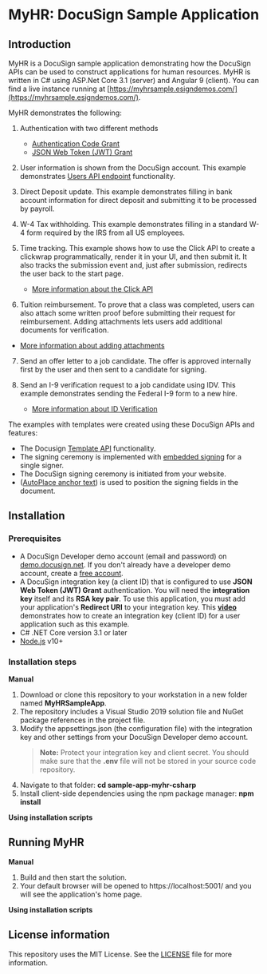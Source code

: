 # MyHR: DocuSign Sample Application

## Introduction
MyHR is a DocuSign sample application demonstrating how the DocuSign APIs can be used to construct applications for human resources. MyHR is written in C# using ASP.Net Core 3.1 (server) and Angular 9 (client). You can find a live instance running at [https://myhrsample.esigndemos.com/](https://myhrsample.esigndemos.com/).

MyHR demonstrates the following:
1. Authentication with two different methods
    * [Authentication Code Grant](https://developers.docusign.com/esign-rest-api/guides/authentication/oauth2-code-grant)
    * [JSON Web Token (JWT) Grant](https://developers.docusign.com/esign-rest-api/guides/authentication/oauth2-jsonwebtoken)

2. User information is shown from the DocuSign account. This example demonstrates [Users API endpoint](https://developers.docusign.com/esign-rest-api/guides/authentication/user-info-endpoints) functionality.

3. Direct Deposit update. This example demonstrates filling in bank account information for direct deposit and submitting it to be processed by payroll.

4. W-4 Tax withholding. This example demonstrates filling in a standard W-4 form required by the IRS from all US employees.

5. Time tracking. This example shows how to use the Click API to create a clickwrap programmatically, render it in your UI, and then submit it. It also tracks the submission event and, just after submission, redirects the user back to the start page.  
   * [More information about the Click API](https://developers.docusign.com/click-api)
6.	Tuition reimbursement. To prove that a class was completed, users can also attach some written proof before submitting their request for reimbursement. Adding attachments lets users add additional documents for verification.
   * [More information about adding attachments](https://support.docusign.com/en/guides/signer-guide-signing-adding-attachments-new)
7. Send an offer letter to a job candidate. The offer is approved internally first by the user and then sent to a candidate for signing.

8. Send an I-9 verification request to a job candidate using IDV. This example demonstrates sending the Federal I-9 form to a new hire.
   * [More information about ID Verification](https://developers.docusign.com/esign-rest-api/guides/concepts/recipient-authentication#id-verification-idv)

The examples with templates were created using these DocuSign APIs and features:
   * The Docusign [Template API](https://developers.docusign.com/esign-rest-api/code-examples/code-example-create-template) functionality.
   * The signing ceremony is implemented with [embedded signing](https://developers.docusign.com/esign-rest-api/code-examples/code-example-embedded-signing) for a single signer.
   * The DocuSign signing ceremony is initiated from your website.  
   * ([AutoPlace anchor text](https://support.docusign.com/en/guides/AutoPlace-New-DocuSign-Experience)) is used to position the signing fields in the document.

## Installation

### Prerequisites
* A DocuSign Developer demo account (email and password) on [demo.docusign.net](https://demo.docusign.net). If you don't already have a developer demo account, create a [free account](https://go.docusign.com/o/sandbox/).
* A DocuSign integration key (a client ID) that is configured to use **JSON Web Token (JWT) Grant** authentication.
   You will need the **integration key** itself and its **RSA key pair**. To use this application, you must add your application's **Redirect URI** to your integration key. This [**video**](https://www.youtube.com/watch?v=GgDqa7-L0yo) demonstrates how to create an integration key (client ID) for a user application such as this example.
* C# .NET Core version 3.1 or later
* [Node.js](https://nodejs.org/) v10+

### Installation steps
**Manual**
1. Download or clone this repository to your workstation in a new folder named **MyHRSampleApp**.
2. The repository includes a Visual Studio 2019 solution file and NuGet package references in the project file.
3. Modify the appsettings.json (the configuration file) with the integration key and other settings from your DocuSign Developer demo account.
    > **Note:** Protect your integration key and client secret. You should make sure that the **.env** file will not be stored in your source code repository.
4. Navigate to that folder: **cd sample-app-myhr-csharp**
5. Install client-side dependencies using the npm package manager: **npm install**

**Using installation scripts**

## Running MyHR
**Manual**
1. Build and then start the solution.
2. Your default browser will be opened to https://localhost:5001/ and you will see the application's home page.

**Using installation scripts**

## License information
This repository uses the MIT License. See the [LICENSE](./LICENSE) file for more information.